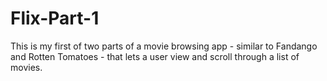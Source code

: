 # Flix-Part-1
This is my first of two parts of a movie browsing app - similar to Fandango and Rotten Tomatoes - that lets a user view and scroll through a list of movies.
